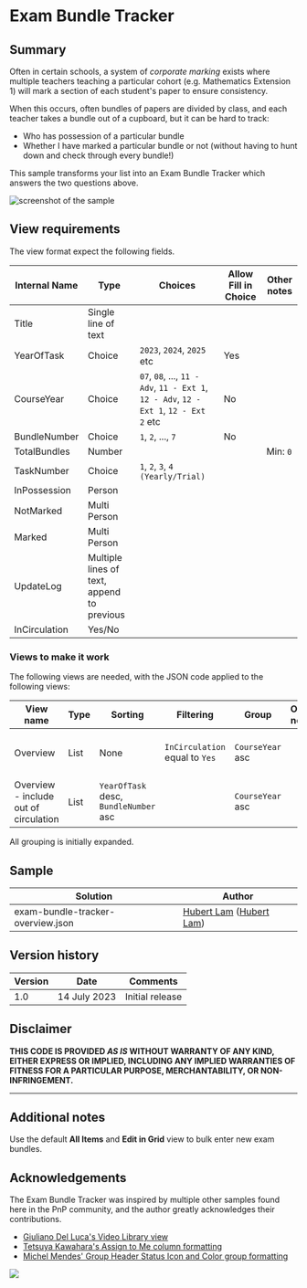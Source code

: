 # Exam Bundle Tracker

## Summary

Often in certain schools, a system of _corporate marking_ exists where multiple teachers teaching a particular cohort (e.g. Mathematics Extension 1) will mark a section of each student's paper to ensure consistency.

When this occurs, often bundles of papers are divided by class, and each teacher takes a bundle out of a cupboard, but it can be hard to track:
- Who has possession of a particular bundle
- Whether I have marked a particular bundle or not (without having to hunt down and check through every bundle!)

This sample transforms your list into an Exam Bundle Tracker which answers the two questions above.

![screenshot of the sample](./assets/screenshot.gif)

## View requirements
The view format expect the following fields.

Internal Name |Type | Choices | Allow Fill in Choice | Other notes
--------|---------|--------|---------|---------
Title | Single line of text | | 
YearOfTask | Choice | `2023`, `2024`, `2025` etc | Yes |  | 
CourseYear | Choice	| `07`, `08`, ..., `11 - Adv`, `11 - Ext 1`, `12 - Adv`, `12 - Ext 1`, `12 - Ext 2` etc | No |  
BundleNumber | Choice | `1`, `2`, ..., `7` | No | 
TotalBundles | Number | | | Min: `0`
TaskNumber | Choice	| `1`, `2`, `3`, `4 (Yearly/Trial)` | 
InPossession | Person | | 
NotMarked | Multi Person | | 
Marked | Multi Person | | 
UpdateLog | Multiple lines of text, append to previous | | 
InCirculation | Yes/No | | 

### Views to make it work
The following views are needed, with the JSON code applied to the following views:

View name | Type | Sorting | Filtering | Group | Other notes | JSON code to paste
--------|---------|--------|---------|---------|---------|---------
Overview | List | None | `InCirculation` equal to `Yes` | `CourseYear` asc | | exam-bundle-tracker-overview.json
Overview - include out of circulation  | List | `YearOfTask` desc, `BundleNumber` asc |  | `CourseYear` asc | | exam-bundle-tracker-overview.json

All grouping is initially expanded.

## Sample

Solution| Author
--------|---------
exam-bundle-tracker-overview.json | [Hubert Lam](https://github.com/z3019494) ([Hubert Lam](https://twitter.com/z3019494))

## Version history

Version|Date|Comments
-------|----|--------
1.0|14 July 2023|Initial release

## Disclaimer

**THIS CODE IS PROVIDED *AS IS* WITHOUT WARRANTY OF ANY KIND, EITHER EXPRESS OR IMPLIED, INCLUDING ANY IMPLIED WARRANTIES OF FITNESS FOR A PARTICULAR PURPOSE, MERCHANTABILITY, OR NON-INFRINGEMENT.**

---

## Additional notes
Use the default **All Items** and **Edit in Grid** view to bulk enter new exam bundles.

## Acknowledgements
The Exam Bundle Tracker was inspired by multiple other samples found here in the PnP community, and the author greatly acknowledges their contributions.
- [Giuliano Del Luca's Video Library view](https://github.com/giuleon/ListViewFormattingVideoLibrary)
- [Tetsuya Kawahara's Assign to Me column formatting](https://github.com/pnp/List-Formatting/tree/master/column-samples/person-assign-to-me)
- [Michel Mendes' Group Header Status Icon and Color group formatting](https://github.com/pnp/list-formatting/tree/master/view-samples/group-header-status-icon-color)

<img src="https://pnptelemetry.azurewebsites.net/list-formatting/view-samples/exam-bundle-tracker" />